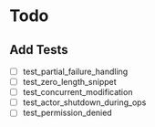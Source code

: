 # Todo

## Add Tests

 - [ ] test_partial_failure_handling
 - [ ] test_zero_length_snippet
 - [ ] test_concurrent_modification
 - [ ] test_actor_shutdown_during_ops
 - [ ] test_permission_denied
